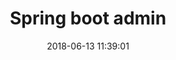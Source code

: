 ---
layout: post
title: "Spring boot admin"
date: 2018-06-13 11:39:01
image: 'https://adongs.github.io/assets/img/resources/spring-boot.jpeg'
description: 学习Spring boot admin
category: 'Java'
tags:
- java
- spring boot
- spring boot admin
introduction: Spring boot admin 搭建和详解
---